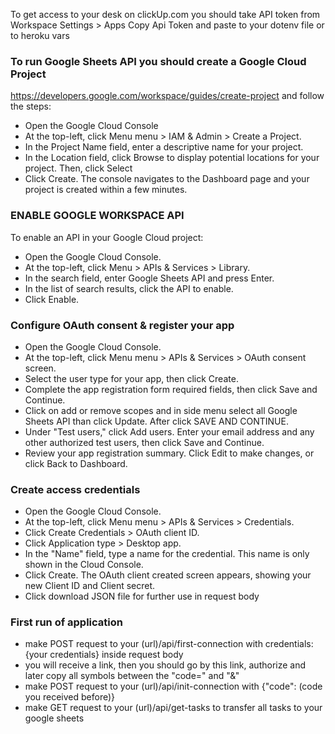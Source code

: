 To get access to your desk on clickUp.com you should take API token from 
Workspace Settings > Apps
Copy Api Token and paste to your dotenv file or to heroku vars

### To run Google Sheets API you should create a Google Cloud Project
https://developers.google.com/workspace/guides/create-project
and follow the steps: 
- Open the Google Cloud Console
- At the top-left, click Menu menu > IAM & Admin > Create a Project.
- In the Project Name field, enter a descriptive name for your project.
- In the Location field, click Browse to display potential locations for your project. Then, click Select
- Click Create. The console navigates to the Dashboard page and your project is created within a few minutes.
### ENABLE GOOGLE WORKSPACE API
To enable an API in your Google Cloud project:

- Open the Google Cloud Console.
- At the top-left, click Menu > APIs & Services > Library.
- In the search field, enter Google Sheets API  and press Enter.
- In the list of search results, click the API to enable.
- Click Enable.

### Configure OAuth consent & register your app

- Open the Google Cloud Console.
- At the top-left, click Menu menu > APIs & Services > OAuth consent screen.
- Select the user type for your app, then click Create.
- Complete the app registration form required fields, then click Save and Continue.
- Click on add or remove scopes and in side menu select all Google Sheets API than click Update. After click SAVE AND CONTINUE.
- Under "Test users," click Add users. Enter your email address and any other authorized test users, then click Save and Continue.
- Review your app registration summary. Click Edit to make changes, or click Back to Dashboard.

### Create access credentials

- Open the Google Cloud Console.
- At the top-left, click Menu menu > APIs & Services > Credentials.
- Click Create Credentials > OAuth client ID.
- Click Application type > Desktop app.
- In the "Name" field, type a name for the credential. This name is only shown in the Cloud Console.
- Click Create. The OAuth client created screen appears, showing your new Client ID and Client secret.
- Click download JSON file for further use in request body

### First run of application

- make POST request to your (url)/api/first-connection with credentials: {your credentials} inside request body
- you will receive a link, then you should go by this link, authorize and later copy all symbols between the "code=" and "&" 
- make POST request to your (url)/api/init-connection with {"code": (code you received before)}
- make GET request to your (url)/api/get-tasks to transfer all tasks to your google sheets